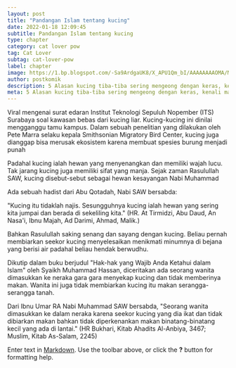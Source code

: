 ```yaml
---
layout: post
title: "Pandangan Islam tentang kucing"
date: 2022-01-18 12:09:45
subtitle: Pandangan Islam tentang kucing
type: chapter
category: cat lover pow
tag: Cat Lover
subtag: cat-lover-pow
label: chapter
image: https://1.bp.blogspot.com/-Sa9ArdgaUK8/X_APU1Qm_bI/AAAAAAAAOMA/MLROrBEk7vsxlFrLfgL97ryVs-A9LKcFQCLcBGAsYHQ/w320-h195/kucing.jpg
author: postkomik
description: 5 Alasan kucing tiba-tiba sering mengeong dengan keras, kenali maksudnya
meta: 5 Alasan kucing tiba-tiba sering mengeong dengan keras, kenali maksudnya
---
```



Viral mengenai surat edaran Institut Teknologi Sepuluh Nopember (ITS) Surabaya soal kawasan bebas dari kucing liar.
Kucing-kucing ini dinilai mengganggu tamu kampus. Dalam sebuah penelitian yang dilakukan oleh Pete Marra selaku kepala Smithsonian Migratory Bird Center, kucing juga dianggap bisa merusak ekosistem karena membuat spesies burung menjadi punah

Padahal kucing ialah hewan yang menyenangkan dan memiliki wajah lucu. Tak jarang kucing juga memiliki sifat yang manja. Sejak zaman Rasulullah SAW, kucing disebut-sebut sebagai hewan kesayangan Nabi Muhammad

Ada sebuah hadist dari Abu Qotadah, Nabi SAW bersabda:

"Kucing itu tidaklah najis. Sesungguhnya kucing ialah hewan yang sering kita jumpai dan berada di sekeliling kita." (HR. At Tirmidzi, Abu Daud, An Nasa'i, Ibnu Majah, Ad Darimi, Ahmad, Malik.)

Bahkan Rasulullah saking senang dan sayang dengan kucing. Beliau pernah membiarkan seekor kucing menyelesaikan menikmati minumnya di bejana yang berisi air padahal beliau hendak berwudhu.

Dikutip dalam buku berjudul "Hak-hak yang Wajib Anda Ketahui dalam Islam" oleh Syaikh Muhammad Hassan, diceritakan ada seorang wanita dimasukkan ke neraka gara gara menyekap kucing dan tidak memberinya makan. Wanita ini juga tidak membiarkan kucing itu makan serangga-serangga tanah.

Dari Ibnu Umar RA Nabi Muhammad SAW bersabda, "Seorang wanita dimasukkan ke dalam neraka karena seekor kucing yang dia ikat dan tidak dibiarkan makan bahkan tidak diperkenankan makan binatang-binatang kecil yang ada di lantai." (HR Bukhari, Kitab Ahadits Al-Anbiya, 3467; Muslim, Kitab As-Salam, 2245)


Enter text in [Markdown](http://daringfireball.net/projects/markdown/). Use the toolbar above, or click the **?** button for formatting help.

